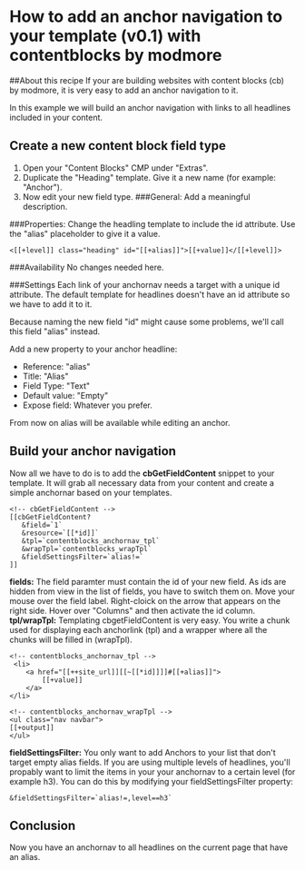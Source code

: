 # How to add an anchor navigation to your template (v0.1) with contentblocks by modmore

##About this recipe
If your are building websites with content blocks (cb) by modmore, it is very easy to add an anchor navigation to it.

In this example we will build an anchor navigation with links to all headlines included in your content.

## Create a new content block field type

1. Open your "Content Blocks" CMP under "Extras". 
2. Duplicate the "Heading" template. Give it a new name (for example: "Anchor").
3. Now edit your new field type. 
###General: 
Add a meaningful description.

###Properties: 
Change the headling template to include the id attribute. Use the "alias" placeholder to give it a value.
```
<[[+level]] class="heading" id="[[+alias]]">[[+value]]</[[+level]]>
```

###Availability
No changes needed here.

###Settings
Each link of your anchornav needs a target with a unique id attribute. The default template for headlines doesn't have an id attribute so we have to add it to it. 

Because naming the new field "id" might cause some problems, we'll call this field "alias" instead.

Add a new property to your anchor headline:
* Reference: "alias"
* Title: "Alias"
* Field Type: "Text"
* Default value: "Empty"
* Expose field: Whatever you prefer.

From now on alias will be available while editing an anchor.

## Build your anchor navigation
Now all we have to do is to add the **cbGetFieldContent** snippet to your template. It will grab all necessary data from your content and create a simple anchornar based on your templates.

```
<!-- cbGetFieldContent -->
[[cbGetFieldContent?
   &field=`1`
   &resource=`[[*id]]`
   &tpl=`contentblocks_anchornav_tpl`
   &wrapTpl=`contentblocks_wrapTpl`
   &fieldSettingsFilter=`alias!=`
]]
```

**fields:** The field paramter must contain the id of your new field. As ids are hidden from view in the list of fields, you have to switch them on. Move your mouse over the field label. Right-cloick on the arrow that appears on the right side. Hover over "Columns" and then activate the id column.
**tpl/wrapTpl:** Templating cbgetFieldContent is very easy. You write a chunk used for displaying each anchorlink (tpl) and a wrapper where all the chunks will be filled in (wrapTpl).

```
<!-- contentblocks_anchornav_tpl --> 
 <li>
    <a href="[[++site_url]][[~[[*id]]]]#[[+alias]]">
        [[+value]]
    </a>
</li>

<!-- contentblocks_anchornav_wrapTpl -->
<ul class="nav navbar">
[[+output]]
</ul> 
```
**fieldSettingsFilter:** You only want to add Anchors to your list that don't target empty alias fields. If you are using multiple levels of headlines, you'll propably want to limit the items in your your anchornav to a certain level (for example h3). You can do this by modifying your fieldSettingsFilter property:

``` &fieldSettingsFilter=`alias!=,level==h3` ```

## Conclusion
Now you have an anchornav to all headlines on the current page that have an alias.
